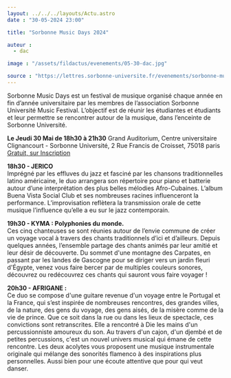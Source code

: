 ```yaml
---
layout: ../../../layouts/Actu.astro
date : "30-05-2024 23:00"

title: "Sorbonne Music Days 2024"

auteur :
  - dac

image : "/assets/fildactus/evenements/05-30-dac.jpg"

source : "https://lettres.sorbonne-universite.fr/evenements/sorbonne-music-days-2024"
---
```


Sorbonne Music Days est un festival de musique organisé chaque année en fin d’année universitaire par les membres de l’association Sorbonne Université Music Festival. L’objectif est de réunir les étudiantes et étudiants et leur permettre se rencontrer autour de la musique, dans l’enceinte de Sorbonne Université.

__Le Jeudi 30 Mai de 18h30 à 21h30__
Grand Auditorium, Centre universitaire Clignancourt - Sorbonne Université, 2 Rue Francis de Croisset, 75018 paris  
[Gratuit, sur Inscription](https://www.billetweb.fr/sorbonne-music-days2)


__18h30 - JERICO__  
Imprégné par les effluves du jazz et fasciné par les chansons traditionnelles latino américaine, le duo arrangera son répertoire pour piano et batterie autour d’une interprétation des plus belles mélodies Afro-Cubaines. L’album Buena Vista Social Club et ses nombreuses racines influenceront la performance. L’improvisation reflètera la transmission orale de cette musique l’influence qu’elle a eu sur le jazz contemporain.


__19h30 - KYMA : Polyphonies du monde.__  
Ces cinq chanteuses se sont réunies autour de l’envie commune de créer un voyage vocal à travers des chants traditionnels d’ici et d’ailleurs. Depuis quelques années, l’ensemble partage des chants animés par leur amitié et leur désir de découverte. Du sommet d'une montagne des Carpates, en passant par les landes de Gascogne pour se diriger vers un jardin fleuri d'Égypte, venez vous faire bercer par de multiples couleurs sonores, découvrez ou redécouvrez ces chants qui sauront vous faire voyager ! 


__20h30 - AFRIGANE :__  
Ce duo se compose d'une guitare revenue d'un voyage entre le Portugal et la France, qui s’est inspirée de nombreuses rencontres, des grandes villes, de la nature, des gens du voyage, des gens aisés, de la misère comme de la vie de prince. Que ce soit dans la rue ou dans les lieux de spectacle, ces convictions sont retranscrites. Elle a rencontré à Die les mains d'un percussionniste amoureux du son. Au travers d'un cajon, d'un djembé et de petites percussions, c'est un nouvel univers musical qui émane de cette rencontre. Les deux acolytes vous proposent une musique instrumentale originale qui mélange des sonorités flamenco à des inspirations plus personnelles. Aussi bien pour une écoute attentive que pour qui veut danser.